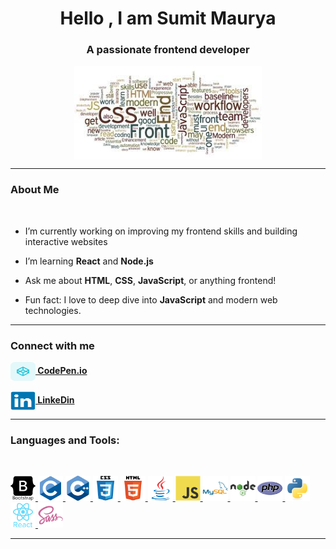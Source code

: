 <h1 align="center">Hello , I am 
    <span>Sumit Maurya</span>
</h1>

<h3 align="center">A passionate frontend developer</h3>
<p align="center">
    <img align="center" src="./images/jpg/basic.jpg" alt="codingmation" height="150" width="300" />
</p>

---

### About Me
<br>

- I’m currently working on improving my frontend skills and building interactive websites  

- I’m learning <strong>React</strong> and <strong>Node.js</strong>

- Ask me about <strong>HTML</strong>, <strong>CSS</strong>, <strong>JavaScript</strong>, or anything frontend!

- Fun fact: I love to deep dive into <strong>JavaScript</strong> and modern web technologies.


---

### Connect with me
<p align="left">
  <a href="https://codepen.io/codingmation" target="blank">
    <img align="center" src="./images/codepen.svg" alt="codingmation" height="30" width="40" /><strong> CodePen.io</strong></a>
<br>
<br>
  <a href="https://linkedin.com/in/codingmation" target="_blank">
    <img align="center" src="./images/linkedin-original.svg" alt="GitHub" height="30" width="40"/><strong> LinkeDin</strong>
  </a>
</p>

---

<h3 align="left">Languages and Tools:</h3>
<br>
<p align="left"> 
<a href="https://getbootstrap.com" target="_blank" rel="noreferrer"> <img src="./images/bootstrap-plain-wordmark.svg" alt="bootstrap" width="40" height="40"/> </a><a href="https://www.cprogramming.com/" target="_blank" rel="noreferrer"> <img src="./images/c-original.svg" alt="c" width="40" height="40"/> </a><a href="https://www.w3schools.com/cpp/" target="_blank" rel="noreferrer"> <img src="./images/cplusplus-original.svg" alt="cplusplus" width="40" height="40"/> </a><a href="https://www.w3schools.com/css/" target="_blank" rel="noreferrer"> <img src="./images/css3-original-wordmark.svg" alt="css3" width="40" height="40"/> </a><a href="https://www.w3.org/html/" target="_blank" rel="noreferrer"> <img src="./images/html5-original-wordmark.svg" alt="html5" width="40" height="40"/> </a><a href="https://www.java.com" target="_blank" rel="noreferrer"> <img src="./images/java-original.svg" alt="java" width="40" height="40"/> </a><a href="https://developer.mozilla.org/en-US/docs/Web/JavaScript" target="_blank" rel="noreferrer"> <img src="./images/javascript-original.svg" alt="javascript" width="40" height="40"/> </a><a href="https://www.mysql.com/" target="_blank" rel="noreferrer"> <img src="./images/mysql-original-wordmark.svg" alt="mysql" width="40" height="40"/> </a><a href="https://nodejs.org" target="_blank" rel="noreferrer"> <img src="./images/nodejs-original-wordmark.svg" alt="nodejs" width="40" height="40"/> </a><a href="https://www.php.net" target="_blank" rel="noreferrer"> <img src="./images/php-original.svg" alt="php" width="40" height="40"/> </a><a href="https://www.python.org" target="_blank" rel="noreferrer"> <img src="./images/python-original.svg" alt="python" width="40" height="40"/> </a><a href="https://reactjs.org/" target="_blank" rel="noreferrer"> <img src="./images/react-original-wordmark.svg" alt="react" width="40" height="40"/> </a><a href="https://sass-lang.com" target="_blank" rel="noreferrer"> <img src="./images/sass-original.svg" alt="sass" width="40" height="40"/> </a> </p>

 ---
